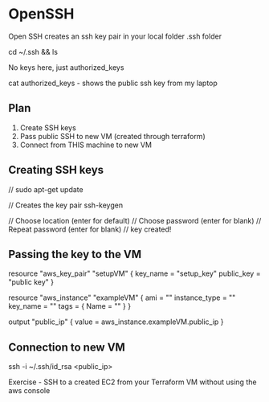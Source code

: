 # OpenSSH

Open SSH creates an ssh key pair in your local folder .ssh folder

cd ~/.ssh && ls

No keys here, just authorized_keys

cat authorized_keys - shows the public ssh key from my laptop

## Plan
1) Create SSH keys
2) Pass public SSH to new VM (created through terraform)
3) Connect from THIS machine to new VM

## Creating SSH keys
//
sudo apt-get update

// Creates the key pair
ssh-keygen

// Choose location (enter for default)
// Choose password (enter for blank)
// Repeat password (enter for blank)
// key created!

## Passing the key to the VM

resource "aws_key_pair" "setupVM" {
    key_name = "setup_key"
    public_key = "public key"
}

resource "aws_instance" "exampleVM" {
    ami = ""
    instance_type = ""
    key_name = ""
    tags = {
        Name = ""
    }
}

output "public_ip" {
    value = aws_instance.exampleVM.public_ip
}

## Connection to new VM

ssh -i ~/.ssh/id_rsa <public_ip>

Exercise - SSH to a created EC2 from your Terraform VM without using the aws console

